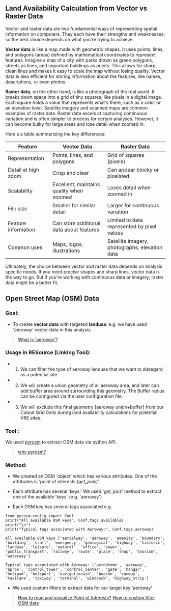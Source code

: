## Land Availability Calculation from Vector vs Raster Data

Vector and raster data are two fundamental ways of representing spatial information on computers. They each have their strengths and weaknesses, so the best choice depends on what you're trying to achieve.

**Vector data** is like a map made with geometric shapes. It uses points, lines, and polygons (areas) defined by mathematical coordinates to represent features. Imagine a map of a city with parks drawn as green polygons, streets as lines, and important buildings as points. This allows for sharp, clean lines and makes it easy to scale the map without losing quality. Vector data is also efficient for storing information about the features, like names, descriptions, or even photos.

**Raster data**, on the other hand, is like a photograph of the real world. It breaks down space into a grid of tiny squares, like pixels in a digital image. Each square holds a value that represents what's there, such as a color or an elevation level. Satellite imagery and scanned maps are common examples of raster data. Raster data excels at capturing continuous variation and is often simpler to process for certain analyses. However, it can become bulky for large areas and lose detail when zoomed in.

Here's a table summarizing the key differences:

| Feature                 | Vector Data                                 | Raster Data                                   |
|--------------------------|----------------------------------------------|-------------------------------------------------|
| Representation           | Points, lines, and polygons                   | Grid of squares (pixels)                         |
| Detail at high zoom      | Crisp and clear                               | Can appear blocky or pixelated                   |
| Scalability              | Excellent, maintains quality when zoomed      | Loses detail when zoomed in                     |
| File size                | Smaller for similar detail                    | Larger for continuous variation                  |
| Feature information       | Can store additional data about features      | Limited to data represented by pixel values     |
| Common uses              | Maps, logos, illustrations                   | Satellite imagery, photographs, elevation data   |

Ultimately, the choice between vector and raster data depends on analysis specific needs. If you need precise shapes and sharp lines, vector data is the way to go. But if you're working with continuous data or imagery, raster data might be a better fit.


## Open Street Map (OSM) Data
### Goal:
* To create __vector data__ with targeted __landuse__.
e.g. we have used 'aeroway' vector data in this analysis.
 > [What is 'aeroway'?](https://wiki.openstreetmap.org/wiki/Aeroways)

### Usage in RESource (Linking Tool): 
* 1. We can filter the type of aeroway landuse that we want to disregard as a potential site.
* 2. We will create a union geometry of all aeroway area, and later can add buffer area around surrounding this geometry. The Buffer radius can be configured via the user configuration file.
* 3. We will exclude this final geometry [aeroway union+buffer] from our Cutout Grid Cells during land availability calculations for potential VRE sites.
 
### Tool :
We used [pyrosm](https://pyrosm.readthedocs.io/en/latest/) to extract OSM data via python API.
 > [why pyrosm?](https://pyrosm.readthedocs.io/en/latest/#when-should-i-use-pyrosm)

### Method: 
* We created an OSM 'object' which has various attributes. One of the attributes is 'point of interests (_get_pois_)'. 
* Each attribute has several 'keys'. We used '_get_pois_' method to extract one of the available 'keys' (e.g. 'aeroway')

* Each OSM key has several tags associated e.g.
```console
from pyrosm.config import Conf
print("All available OSM keys", Conf.tags.available)
print("\n")
print("Typical tags associated with Aeroway:", Conf.tags.aeroway)
```

```
All available OSM keys ['aerialway', 'aeroway', 'amenity', 'boundary', 'building', 'craft', 'emergency', 'geological', 'highway', 'historic', 'landuse', 'leisure', 'natural', 'office', 'power', 'public_transport', 'railway', 'route', 'place', 'shop', 'tourism', 'waterway']

Typical tags associated with Aeroway: ['aerodrome', 'aeroway', 'apron', 'control_tower', 'control_center', 'gate', 'hangar', 'helipad', 'heliport', 'navigationaid', 'beacon', 'runway', 'taxilane', 'taxiway', 'terminal', 'windsock', 'highway_strip']

```
* We used custom filters to extract data for our target key 'aeroway'
 > [How to read and visualize Point of Interests?](https://pyrosm.readthedocs.io/en/latest/basics.html#read-points-of-interest)
 > [How to custom filter OSM data](https://pyrosm.readthedocs.io/en/latest/basics.html#read-osm-data-with-custom-filter)